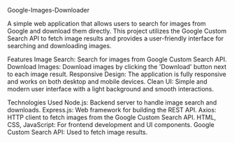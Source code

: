  Google-Images-Downloader

A simple web application that allows users to search for images from Google and download them directly. This project utilizes the Google Custom Search API to fetch image results and provides a user-friendly interface for searching and downloading images.

Features
Image Search: Search for images from Google Custom Search API.
Download Images: Download images by clicking the 'Download' button next to each image result.
Responsive Design: The application is fully responsive and works on both desktop and mobile devices.
Clean UI: Simple and modern user interface with a light background and smooth interactions.

Technologies Used
Node.js: Backend server to handle image search and downloads.
Express.js: Web framework for building the REST API.
Axios: HTTP client to fetch images from the Google Custom Search API.
HTML, CSS, JavaScript: For frontend development and UI components.
Google Custom Search API: Used to fetch image results.
